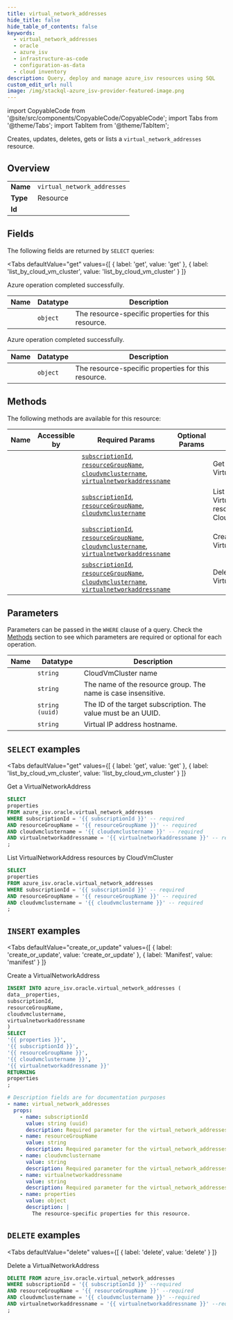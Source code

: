 ```yaml
--- 
title: virtual_network_addresses
hide_title: false
hide_table_of_contents: false
keywords:
  - virtual_network_addresses
  - oracle
  - azure_isv
  - infrastructure-as-code
  - configuration-as-data
  - cloud inventory
description: Query, deploy and manage azure_isv resources using SQL
custom_edit_url: null
image: /img/stackql-azure_isv-provider-featured-image.png
---
```


import CopyableCode from '@site/src/components/CopyableCode/CopyableCode';
import Tabs from '@theme/Tabs';
import TabItem from '@theme/TabItem';

Creates, updates, deletes, gets or lists a <code>virtual_network_addresses</code> resource.

## Overview
<table><tbody>
<tr><td><b>Name</b></td><td><code>virtual_network_addresses</code></td></tr>
<tr><td><b>Type</b></td><td>Resource</td></tr>
<tr><td><b>Id</b></td><td><CopyableCode code="azure_isv.oracle.virtual_network_addresses" /></td></tr>
</tbody></table>

## Fields

The following fields are returned by `SELECT` queries:

<Tabs
    defaultValue="get"
    values={[
        { label: 'get', value: 'get' },
        { label: 'list_by_cloud_vm_cluster', value: 'list_by_cloud_vm_cluster' }
    ]}
>
<TabItem value="get">

Azure operation completed successfully.

<table>
<thead>
    <tr>
    <th>Name</th>
    <th>Datatype</th>
    <th>Description</th>
    </tr>
</thead>
<tbody>
<tr>
    <td><CopyableCode code="properties" /></td>
    <td><code>object</code></td>
    <td>The resource-specific properties for this resource.</td>
</tr>
</tbody>
</table>
</TabItem>
<TabItem value="list_by_cloud_vm_cluster">

Azure operation completed successfully.

<table>
<thead>
    <tr>
    <th>Name</th>
    <th>Datatype</th>
    <th>Description</th>
    </tr>
</thead>
<tbody>
<tr>
    <td><CopyableCode code="properties" /></td>
    <td><code>object</code></td>
    <td>The resource-specific properties for this resource.</td>
</tr>
</tbody>
</table>
</TabItem>
</Tabs>

## Methods

The following methods are available for this resource:

<table>
<thead>
    <tr>
    <th>Name</th>
    <th>Accessible by</th>
    <th>Required Params</th>
    <th>Optional Params</th>
    <th>Description</th>
    </tr>
</thead>
<tbody>
<tr>
    <td><a href="#get"><CopyableCode code="get" /></a></td>
    <td><CopyableCode code="select" /></td>
    <td><a href="#parameter-subscriptionId"><code>subscriptionId</code></a>, <a href="#parameter-resourceGroupName"><code>resourceGroupName</code></a>, <a href="#parameter-cloudvmclustername"><code>cloudvmclustername</code></a>, <a href="#parameter-virtualnetworkaddressname"><code>virtualnetworkaddressname</code></a></td>
    <td></td>
    <td>Get a VirtualNetworkAddress</td>
</tr>
<tr>
    <td><a href="#list_by_cloud_vm_cluster"><CopyableCode code="list_by_cloud_vm_cluster" /></a></td>
    <td><CopyableCode code="select" /></td>
    <td><a href="#parameter-subscriptionId"><code>subscriptionId</code></a>, <a href="#parameter-resourceGroupName"><code>resourceGroupName</code></a>, <a href="#parameter-cloudvmclustername"><code>cloudvmclustername</code></a></td>
    <td></td>
    <td>List VirtualNetworkAddress resources by CloudVmCluster</td>
</tr>
<tr>
    <td><a href="#create_or_update"><CopyableCode code="create_or_update" /></a></td>
    <td><CopyableCode code="insert" /></td>
    <td><a href="#parameter-subscriptionId"><code>subscriptionId</code></a>, <a href="#parameter-resourceGroupName"><code>resourceGroupName</code></a>, <a href="#parameter-cloudvmclustername"><code>cloudvmclustername</code></a>, <a href="#parameter-virtualnetworkaddressname"><code>virtualnetworkaddressname</code></a></td>
    <td></td>
    <td>Create a VirtualNetworkAddress</td>
</tr>
<tr>
    <td><a href="#delete"><CopyableCode code="delete" /></a></td>
    <td><CopyableCode code="delete" /></td>
    <td><a href="#parameter-subscriptionId"><code>subscriptionId</code></a>, <a href="#parameter-resourceGroupName"><code>resourceGroupName</code></a>, <a href="#parameter-cloudvmclustername"><code>cloudvmclustername</code></a>, <a href="#parameter-virtualnetworkaddressname"><code>virtualnetworkaddressname</code></a></td>
    <td></td>
    <td>Delete a VirtualNetworkAddress</td>
</tr>
</tbody>
</table>

## Parameters

Parameters can be passed in the `WHERE` clause of a query. Check the [Methods](#methods) section to see which parameters are required or optional for each operation.

<table>
<thead>
    <tr>
    <th>Name</th>
    <th>Datatype</th>
    <th>Description</th>
    </tr>
</thead>
<tbody>
<tr id="parameter-cloudvmclustername">
    <td><CopyableCode code="cloudvmclustername" /></td>
    <td><code>string</code></td>
    <td>CloudVmCluster name</td>
</tr>
<tr id="parameter-resourceGroupName">
    <td><CopyableCode code="resourceGroupName" /></td>
    <td><code>string</code></td>
    <td>The name of the resource group. The name is case insensitive.</td>
</tr>
<tr id="parameter-subscriptionId">
    <td><CopyableCode code="subscriptionId" /></td>
    <td><code>string (uuid)</code></td>
    <td>The ID of the target subscription. The value must be an UUID.</td>
</tr>
<tr id="parameter-virtualnetworkaddressname">
    <td><CopyableCode code="virtualnetworkaddressname" /></td>
    <td><code>string</code></td>
    <td>Virtual IP address hostname.</td>
</tr>
</tbody>
</table>

## `SELECT` examples

<Tabs
    defaultValue="get"
    values={[
        { label: 'get', value: 'get' },
        { label: 'list_by_cloud_vm_cluster', value: 'list_by_cloud_vm_cluster' }
    ]}
>
<TabItem value="get">

Get a VirtualNetworkAddress

```sql
SELECT
properties
FROM azure_isv.oracle.virtual_network_addresses
WHERE subscriptionId = '{{ subscriptionId }}' -- required
AND resourceGroupName = '{{ resourceGroupName }}' -- required
AND cloudvmclustername = '{{ cloudvmclustername }}' -- required
AND virtualnetworkaddressname = '{{ virtualnetworkaddressname }}' -- required
;
```
</TabItem>
<TabItem value="list_by_cloud_vm_cluster">

List VirtualNetworkAddress resources by CloudVmCluster

```sql
SELECT
properties
FROM azure_isv.oracle.virtual_network_addresses
WHERE subscriptionId = '{{ subscriptionId }}' -- required
AND resourceGroupName = '{{ resourceGroupName }}' -- required
AND cloudvmclustername = '{{ cloudvmclustername }}' -- required
;
```
</TabItem>
</Tabs>


## `INSERT` examples

<Tabs
    defaultValue="create_or_update"
    values={[
        { label: 'create_or_update', value: 'create_or_update' },
        { label: 'Manifest', value: 'manifest' }
    ]}
>
<TabItem value="create_or_update">

Create a VirtualNetworkAddress

```sql
INSERT INTO azure_isv.oracle.virtual_network_addresses (
data__properties,
subscriptionId,
resourceGroupName,
cloudvmclustername,
virtualnetworkaddressname
)
SELECT 
'{{ properties }}',
'{{ subscriptionId }}',
'{{ resourceGroupName }}',
'{{ cloudvmclustername }}',
'{{ virtualnetworkaddressname }}'
RETURNING
properties
;
```
</TabItem>
<TabItem value="manifest">

```yaml
# Description fields are for documentation purposes
- name: virtual_network_addresses
  props:
    - name: subscriptionId
      value: string (uuid)
      description: Required parameter for the virtual_network_addresses resource.
    - name: resourceGroupName
      value: string
      description: Required parameter for the virtual_network_addresses resource.
    - name: cloudvmclustername
      value: string
      description: Required parameter for the virtual_network_addresses resource.
    - name: virtualnetworkaddressname
      value: string
      description: Required parameter for the virtual_network_addresses resource.
    - name: properties
      value: object
      description: |
        The resource-specific properties for this resource.
```
</TabItem>
</Tabs>


## `DELETE` examples

<Tabs
    defaultValue="delete"
    values={[
        { label: 'delete', value: 'delete' }
    ]}
>
<TabItem value="delete">

Delete a VirtualNetworkAddress

```sql
DELETE FROM azure_isv.oracle.virtual_network_addresses
WHERE subscriptionId = '{{ subscriptionId }}' --required
AND resourceGroupName = '{{ resourceGroupName }}' --required
AND cloudvmclustername = '{{ cloudvmclustername }}' --required
AND virtualnetworkaddressname = '{{ virtualnetworkaddressname }}' --required
;
```
</TabItem>
</Tabs>
